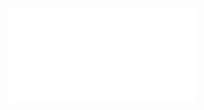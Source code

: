 ![[The 1% Club & Infinite Sum Modelling, LLC.pdf]](../../../_resources/The%201%%20Club%20&%20Infinite%20Sum%20Modelling,%20LLC.pdf)
